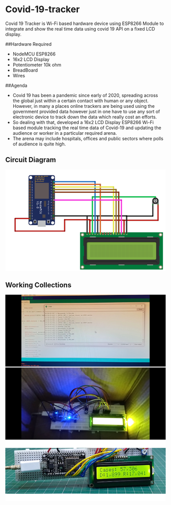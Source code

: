 # Covid-19-tracker
Covid 19 Tracker is Wi-Fi based hardware device using ESP8266 Module to integrate and show the real time data using covid 19 API on a fixed LCD display. 

##Hardware Required

- NodeMCU ESP8266
- 16x2 LCD Display
- Potentiometer 10k ohm
- BreadBoard
- Wires

##Agenda

- Covid 19 has been a pandemic since early of 2020, spreading across the global just within a certain contact with human or any object. However, in many a places online trackers are being used using the government provided data however just in one have to use any sort of electronic device to track down the data which really cost an efforts.
- So dealing with that, developed a 16x2 LCD Display ESP8266 Wi-Fi based module tracking the real time data of Covid-19 and updating the audience or worker in a particular required arena. 
- The arena may include hospitals, offices and public sectors where polls of audience is quite high. 

## Circuit Diagram
![Circuit Diagram](https://github.com/TauqeerAhmad5201/Covid-19-tracker/blob/main/ckt-diagram.png?raw=true)

## Working Collections 

![collecting data](https://github.com/TauqeerAhmad5201/Covid-19-tracker/blob/main/images/Working1.jpg?raw=true)
![Some_highlights](https://github.com/TauqeerAhmad5201/Covid-19-tracker/blob/main/images/Working2.jpg?raw=true)
![Output](https://github.com/TauqeerAhmad5201/Covid-19-tracker/blob/main/images/working3.png?raw=true)
